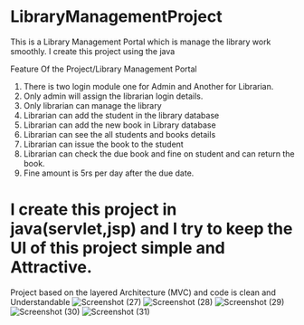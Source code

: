 # LibraryManagementProject
This is a Library Management Portal which is manage the library work smoothly. I create this project using the java 

Feature Of the Project/Library Management Portal

1. There is two login module one for Admin and Another for Librarian.
2. Only admin will assign the librarian login details.
3. Only librarian can manage the library
4. Librarian can add the student in the library database
5. Librarian can add the new book in Library database
6. Librarian can see the all students and books details
7. Librarian can issue the book to the student
8. Librarian can check the due book and fine on student and can return the book.
9. Fine amount is 5rs per day after the due date.

I create this project in java(servlet,jsp) and I try to keep the UI of this project simple and Attractive.
==============================================================================
Project based on the layered Architecture (MVC) and code is clean and Understandable
![Screenshot (27)](https://user-images.githubusercontent.com/72218458/221334404-1f6b095f-d09b-4e79-b8c9-f3d5239130cb.png)
![Screenshot (28)](https://user-images.githubusercontent.com/72218458/221334426-50584fec-9588-4d05-bf8f-b4aaa180c3b7.png)
![Screenshot (29)](https://user-images.githubusercontent.com/72218458/221334432-50d65ad3-c962-4ac9-af6c-0b4a11f4b469.png)
![Screenshot (30)](https://user-images.githubusercontent.com/72218458/221334437-08a5ed3d-217b-4033-bd53-505eebbe960c.png)
![Screenshot (31)](https://user-images.githubusercontent.com/72218458/221334441-9267a967-244f-4f8e-9397-0bc8d9017a1c.png)

